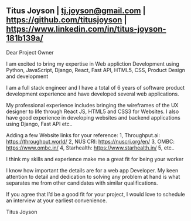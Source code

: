 Titus Joyson | tj.joyson@gmail.com | https://github.com/titusjoyson | https://www.linkedin.com/in/titus-joyson-181b139a/
------------------------------------------------------------------------------------------------------------------------

Dear Project Owner

I am excited to bring my expertise in Web appliction Development using Python, JavaScript, Django, React, Fast API, HTML5, CSS, Product Design and development

I am a full stack engineer and I have a total of 6 years of software product development experience and have developed several web applications.

My professional experience includes bringing the wireframes of the UX designer to life through React JS, HTML5 and CSS3 for Websites. I also have good experience in developing websites and backend applications using Django, Fast API etc..

Adding a few Website links for your reference:
1, Throughput.ai: https://throughput.world/
2, NUS CRI: https://nuscri.org/en/
3, OMBC: https://www.ombc.in/
4, Starhealth: https://www.starhealth.in/
5, etc..

I think my skills and experience make me a great fit for being your worker

I know how important the details are for a web app Developer. My keen attention to detail and dedication to solving any problem at hand is what separates me from other candidates with similar qualifications.

If you agree that I’d be a good fit for your project, I would love to schedule an interview at your earliest convenience.

Titus Joyson